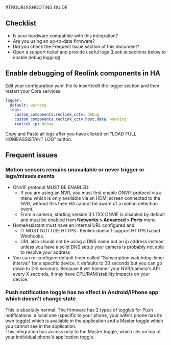 #TROUBLESHOOTING GUIDE

## Checklist

- Is your hardware compatible with this integration?
- Are you using an up-to-date firmware?
- Did you check the Frequent Issue section of this document?
- Open a support ticket and provide useful logs (Look at sections below to enable debug logging)

## Enable debugging of Reolink components in HA
Edit your configuration yaml file to insert/edit the logger section and then restart your Core services:
```yaml
logger:
  default: warning
  logs:
    custom_components.reolink_cctv: debug
    custom_components.reolink_cctv.host.data: warning
    reolink_ip: debug
```
Copy and Paste all logs after you have clicked on "LOAD FULL HOMEASSISTANT LOG" button.

## Frequent issues

### Motion sensors remains unavailable or never trigger or lags/misses events

- ONVIF protocol MUST BE ENABLED:
  - If you are using an NVR, you must first enable ONVIF protocol via a menu which is only available via an HDMI screen connected to the NVR, without this then HA cannot be aware of a motion detection event.
  - From a camera, starting version 3.1.7XX ONVIF is disabled by default and must be enabled from **Networks > Advanced > Ports** menu
- HomeAssistant must have an internal URL configured and:
  - IT MUST NOT USE HTTPS : Reolink doesn't support HTTPS based Webhooks.
  - URL also should not be using a DNS name but an ip address instead unless you have a solid DNS setup your camera is probably not able to resolve your address
- You can re-configure default timer called "Subscription watchdog-timer interval" for a specific device, it defaults to 30 seconds but you can go down to 2-5 seconds. Because it will hammer your NVR/camera's API every X seconds, it may have CPU/RAM/stability impacts on your device.
  
### Push notification toggle has no effect in Android/iPhone app which doesn't change state

This is absolutly normal. The firmware has 2 types of toggles for Push notifications: a local one (specific to your phone, your wife's phone has its own toggle) which is available in the application and a Master toggle which you cannot see in the application.  
This integration has access only to the Master toggle, which sits on top of your individual phone's application toggle.



